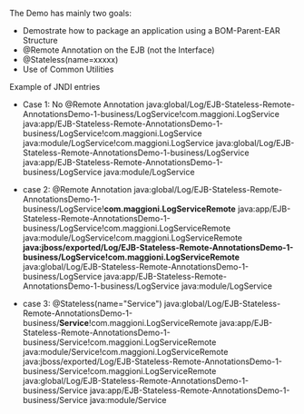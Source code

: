 The Demo has mainly two goals:

+ Demostrate how to package an application using a BOM-Parent-EAR Structure
+ @Remote Annotation on the EJB (not the Interface)
+ @Stateless(name=xxxxx)
+ Use of Common Utilities


Example of JNDI entries

* Case 1: No @Remote Annotation
java:global/Log/EJB-Stateless-Remote-AnnotationsDemo-1-business/LogService!com.maggioni.LogService
java:app/EJB-Stateless-Remote-AnnotationsDemo-1-business/LogService!com.maggioni.LogService
java:module/LogService!com.maggioni.LogService
java:global/Log/EJB-Stateless-Remote-AnnotationsDemo-1-business/LogService
java:app/EJB-Stateless-Remote-AnnotationsDemo-1-business/LogService
java:module/LogService

* case 2: @Remote Annotation
java:global/Log/EJB-Stateless-Remote-AnnotationsDemo-1-business/LogService!**com.maggioni.LogServiceRemote**
java:app/EJB-Stateless-Remote-AnnotationsDemo-1-business/LogService!com.maggioni.LogServiceRemote
java:module/LogService!com.maggioni.LogServiceRemote
**java:jboss/exported/Log/EJB-Stateless-Remote-AnnotationsDemo-1-business/LogService!com.maggioni.LogServiceRemote**
java:global/Log/EJB-Stateless-Remote-AnnotationsDemo-1-business/LogService
java:app/EJB-Stateless-Remote-AnnotationsDemo-1-business/LogService
java:module/LogService

* case 3: @Stateless(name="Service")
java:global/Log/EJB-Stateless-Remote-AnnotationsDemo-1-business/**Service**!com.maggioni.LogServiceRemote
java:app/EJB-Stateless-Remote-AnnotationsDemo-1-business/Service!com.maggioni.LogServiceRemote
java:module/Service!com.maggioni.LogServiceRemote
java:jboss/exported/Log/EJB-Stateless-Remote-AnnotationsDemo-1-business/Service!com.maggioni.LogServiceRemote
java:global/Log/EJB-Stateless-Remote-AnnotationsDemo-1-business/Service
java:app/EJB-Stateless-Remote-AnnotationsDemo-1-business/Service
java:module/Service